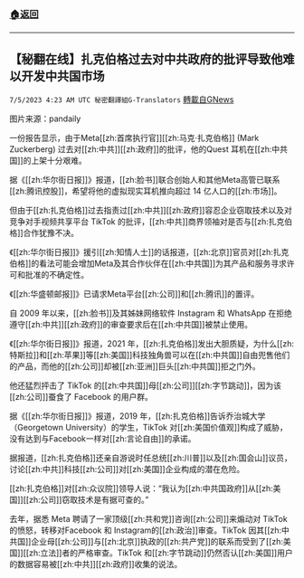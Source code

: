 ###  [:house:返回](README.md)
---


## 【秘翻在线】扎克伯格过去对中共政府的批评导致他难以开发中共国市场
`7/5/2023 4:23 AM UTC 秘密翻譯組G-Translators` [轉載自GNews](https://gnews.org/articles/1437788)

图片来源：pandaily

一份报告显示，由于Meta[[zh:首席执行官]][[zh:马克·扎克伯格]] (Mark Zuckerberg) 过去对[[zh:中共]][[zh:政府]]的批评，他的Quest 耳机在[[zh:中共国]]的上架十分艰难。

据《[[zh:华尔街日报]]》报道，[[zh:脸书]]联合创始人和其他Meta高管已联系[[zh:腾讯控股]]，希望将他的虚拟现实耳机推向超过 14 亿人口的[[zh:市场]]。

但由于[[zh:扎克伯格]]过去指责过[[zh:中共]][[zh:政府]]容忍企业窃取技术以及对竞争对手视频共享平台 TikTok 的批评，[[zh:中共]]商界领袖对是否与[[zh:扎克伯格]]合作犹豫不决。

《[[zh:华尔街日报]]》援引[[zh:知情人士]]的话报道，[[zh:北京]]官员对[[zh:扎克伯格]]的看法可能会增加Meta及其合作伙伴在[[zh:中共国]]为其产品和服务寻求许可和批准的不确定性。

《[[zh:华盛顿邮报]]》已请求Meta平台[[zh:公司]]和[[zh:腾讯]]的置评。

自 2009 年以来，[[zh:脸书]]及其姊妹网络软件 Instagram 和 WhatsApp 在拒绝遵守[[zh:中共]][[zh:政府]]的审查要求后在[[zh:中共国]]被禁止使用。

《[[zh:华尔街日报]]》报道，2021 年，[[zh:扎克伯格]]发出大胆质疑，为什么[[zh:特斯拉]]和[[zh:苹果]]等[[zh:美国]]科技独角兽可以在[[zh:中共国]]自由兜售他们的产品，而他的[[zh:公司]]却被[[zh:亚洲]]巨头[[zh:中共国]]拒之门外。

他还猛烈抨击了 TikTok 的[[zh:中共国]]母[[zh:公司]][[zh:字节跳动]]，因为该[[zh:公司]]蚕食了 Facebook 的用户群。

据《[[zh:华尔街日报]]》报道，2019 年，[[zh:扎克伯格]]告诉乔治城大学（Georgetown University）的学生，TikTok 对[[zh:美国价值观]]构成了威胁，没有达到与Facebook一样对[[zh:言论自由]]的承诺。

据报道，[[zh:扎克伯格]]还亲自游说时任总统[[zh:川普]]以及[[zh:国会山]]议员，讨论[[zh:中共]]科技[[zh:公司]]对[[zh:美国]]企业构成的潜在危险。

[[zh:扎克伯格]]对[[zh:众议院]]领导人说：“我认为[[zh:中共国政府]]从[[zh:美国]][[zh:公司]]窃取技术是有据可查的。”

去年，据悉 Meta 聘请了一家顶级[[zh:共和党]]咨询[[zh:公司]]来煽动对 TikTok 的愤怒，转移对Facebook 和 Instagram的[[zh:政治]]审查。TikTok 因其[[zh:中共国]]企业母[[zh:公司]]与[[zh:北京]]执政的[[zh:共产党]]的联系而受到了[[zh:美国]][[zh:立法]]者的严格审查。TikTok 和[[zh:字节跳动]]仍然否认[[zh:美国]]用户的数据容易被[[zh:中共]][[zh:政府]]收集的说法。
